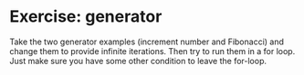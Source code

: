 # Exercise: generator


Take the two generator examples (increment number and Fibonacci) and change them to provide infinite iterations.
Then try to run them in a for loop. Just make sure you have some other condition to leave the for-loop.



